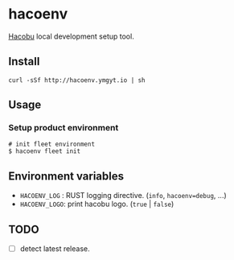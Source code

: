 # hacoenv

[Hacobu](https://movo.co.jp/) local development setup tool.

## Install

```console
curl -sSf http://hacoenv.ymgyt.io | sh
```

## Usage

### Setup product environment

```console
# init fleet environment
$ hacoenv fleet init
```

## Environment variables

* `HACOENV_LOG` : RUST logging directive. (`info`, `hacoenv=debug`, ...)
* `HACOENV_LOGO`: print hacobu logo. (`true` | `false`)


## TODO

- [ ] detect latest release.
